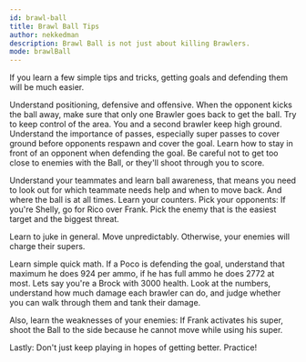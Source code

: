 ```yaml
---
id: brawl-ball
title: Brawl Ball Tips
author: nekkedman
description: Brawl Ball is not just about killing Brawlers.
mode: brawlBall
---
```


If you learn a few simple tips and tricks, getting goals and defending them will be much easier.

Understand positioning, defensive and offensive. When the opponent kicks the ball away, make sure that only one Brawler goes back to get the ball. Try to keep control of the area. You and a second brawler keep high ground. Understand the importance of passes, especially super passes to cover ground before opponents respawn and cover the goal. Learn how to stay in front of an opponent when defending the goal. Be careful not to get too close to enemies with the Ball, or they'll shoot through you to score.

Understand your teammates and learn ball awareness, that means you need to look out for which teammate needs help and when to move back. And where the ball is at all times. Learn your counters. Pick your opponents: If you're Shelly, go for Rico over Frank. Pick the enemy that is the easiest target and the biggest threat.

Learn to juke in general. Move unpredictably. Otherwise, your enemies will charge their supers.

Learn simple quick math. If a Poco is defending the goal, understand that maximum he does 924 per ammo, if he has full ammo he does 2772 at most. Lets say you're a Brock with 3000 health. Look at the numbers, understand how much damage each brawler can do, and judge whether you can walk through them and tank their damage.

Also, learn the weaknesses of your enemies: If Frank activates his super, shoot the Ball to the side because he cannot move while using his super.

Lastly: Don't just keep playing in hopes of getting better. Practice!
